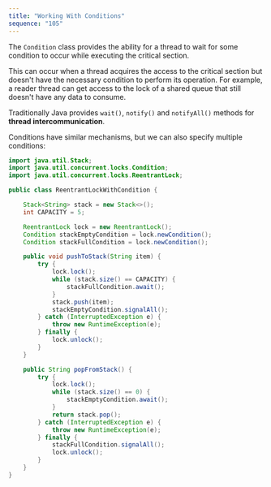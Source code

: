 ```yaml
---
title: "Working With Conditions"
sequence: "105"
---
```


The `Condition` class provides the ability for a thread to wait for some condition to occur
while executing the critical section.

This can occur when a thread acquires the access to the critical section
but doesn't have the necessary condition to perform its operation.
For example, a reader thread can get access to the lock of a shared queue
that still doesn't have any data to consume.

Traditionally Java provides `wait()`, `notify()` and `notifyAll()` methods for **thread intercommunication**.

Conditions have similar mechanisms, but we can also specify multiple conditions:

```java
import java.util.Stack;
import java.util.concurrent.locks.Condition;
import java.util.concurrent.locks.ReentrantLock;

public class ReentrantLockWithCondition {

    Stack<String> stack = new Stack<>();
    int CAPACITY = 5;

    ReentrantLock lock = new ReentrantLock();
    Condition stackEmptyCondition = lock.newCondition();
    Condition stackFullCondition = lock.newCondition();

    public void pushToStack(String item) {
        try {
            lock.lock();
            while (stack.size() == CAPACITY) {
                stackFullCondition.await();
            }
            stack.push(item);
            stackEmptyCondition.signalAll();
        } catch (InterruptedException e) {
            throw new RuntimeException(e);
        } finally {
            lock.unlock();
        }
    }

    public String popFromStack() {
        try {
            lock.lock();
            while (stack.size() == 0) {
                stackEmptyCondition.await();
            }
            return stack.pop();
        } catch (InterruptedException e) {
            throw new RuntimeException(e);
        } finally {
            stackFullCondition.signalAll();
            lock.unlock();
        }
    }
}
```
